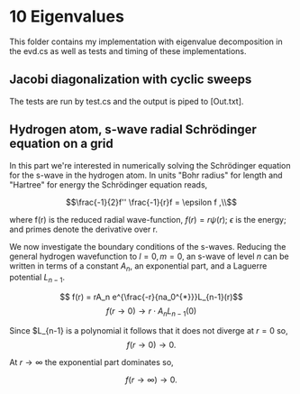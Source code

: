 # 10 Eigenvalues
This folder contains my implementation with eigenvalue decomposition in the evd.cs as well as tests and timing of these implementations.

## Jacobi diagonalization with cyclic sweeps
The tests are run by test.cs and the output is piped to [Out.txt].

## Hydrogen atom, s-wave radial Schrödinger equation on a grid
In this part we're interested in numerically solving the Schrödinger equation for the s-wave in the hydrogen atom. 
In units "Bohr radius" for length and "Hartree" for energy the Schrödinger equation reads,

$$\frac{-1}{2}f'' \frac{-1}{r}f = \epsilon f ,\\$$

where f(r) is the reduced radial wave-function, $f(r)=r\psi(r)$; $\epsilon$ is the energy; and primes denote the derivative over r.

We now investigate the boundary conditions of the s-waves. Reducing the general hydrogen wavefunction to $l=0,\, m=0$, an s-wave of level $n$ can be written in terms of a constant $A_n$, an exponential part, and a Laguerre potential $L_{n-1}$.

$$
f(r) = rA_n e^{\frac{-r}{na_0^{*}}}L_{n-1}(r)$$
$$
f(r \to 0) \to r\cdot A_n L_{n-1}(0)
$$

Since $L_{n-1} is a polynomial it follows that it does not diverge at $r=0$ so,
$$
f(r \to 0) \to 0.
$$

At $r\to\infty$ the exponential part dominates so,

$$f(r\to\infty) \to 0 .$$


